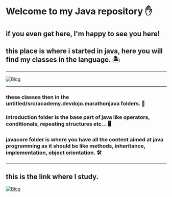 # Welcome to my Java repository ✋
## if you even get here, I'm happy to see you here!

## this place is where i started in java, here you will find my classes in the language. 🏝️
-----

![Blog](	https://img.shields.io/badge/Java-ED8B00?style=for-the-badge&logo=openjdk&logoColor=white)

------------
### these classes then in the untitled/src/academy.devdojo.marathonjava folders. 📁
### introduction folder is the base part of java like operators, conditionals, repeating structures etc... 🖥️

### javacore folder is where you have all the content aimed at java programming as it should be like methods, inheritance, implementation, object orientation. 🛠️
----
## this is the link where I study.

[![Blog](https://img.shields.io/badge/YouTube-FF0000?style=for-the-badge&logo=youtube&logoColor=white)](https://www.youtube.com/@DevDojoBrasil)


